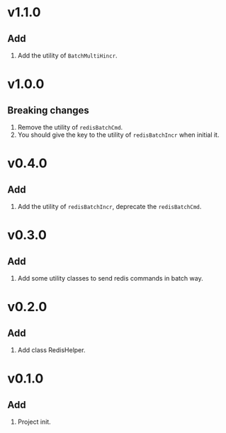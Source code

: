 # v1.1.0
## Add
1. Add the utility of `BatchMultiHincr`.

# v1.0.0
## Breaking changes
1. Remove the utility of `redisBatchCmd`.
2. You should give the key to the utility of `redisBatchIncr` when initial it.

# v0.4.0
## Add
1. Add the utility of `redisBatchIncr`, deprecate the `redisBatchCmd`.

# v0.3.0
## Add
1. Add some utility classes to send redis commands in batch way.

# v0.2.0
## Add 
1. Add class RedisHelper.

# v0.1.0
## Add
1. Project init.